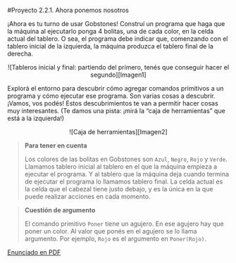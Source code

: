 #Proyecto 2.2.1. Ahora ponemos nosotros

¡Ahora es tu turno de usar Gobstones! Construí un programa que haga que la máquina al ejecutarlo ponga 4 bolitas, una de cada color, en la celda actual del tablero. O sea, el programa debe indicar que, comenzando con el tablero inicial de la izquierda, la máquina produzca el tablero final de la derecha.

<center>
![Tableros inicial y final: partiendo del primero, tenés que conseguir hacer el segundo][Imagen1]
</center>

Explorá el entorno para descubrir cómo agregar comandos primitivos a un programa y cómo ejecutar ese programa. Son varias cosas a descubrir. ¡Vamos, vos podés! Estos descubrimientos te van a permitir hacer cosas muy interesantes. (Te damos una pista: ¡mirá la “caja de herramientas” que está a la izquierda!)

<center>
![Caja de herramientas][Imagen2]
</center>

> **Para tener en cuenta**
>
>  Los colores de las bolitas en Gobstones son `Azul`, `Negro`, `Rojo` y `Verde`. Llamamos tablero  inicial al tablero en el que la máquina empieza a ejecutar el programa. Y al tablero que la máquina deja cuando termina de ejecutar el programa lo llamamos tablero final. La celda actual es la celda que el cabezal tiene justo debajo, y es la única en la que puede realizar acciones en cada momento.

> **Cuestión de argumento**
>
> El comando primitivo `Poner` tiene un agujero. En ese agujero hay que poner un color. Al valor que ponés en el agujero se lo llama argumento. Por ejemplo, `Rojo` es el argumento en `Poner(Rojo)`.

[Enunciado en PDF][PDF]

[Imagen1]: https://raw.githubusercontent.com/gobstones/proyectos-jr/master/Proyectos/Cap.2/2.2.1.Ahora%20ponemos%20nosotros/Imagen1-small.png "Tableros inicial y final: partiendo del primero, tenés que conseguir hacer el segundo"

[Imagen2]: https://raw.githubusercontent.com/gobstones/proyectos-jr/master/Proyectos/Cap.2/2.2.1.Ahora%20ponemos%20nosotros/Imagen2-small.png "Caja de herramientas"

[PDF]: https://raw.githubusercontent.com/gobstones/proyectos-jr/master/Proyectos/Cap.2/2.2.1.Ahora%20ponemos%20nosotros/description.pdf "Enunciado de 'Ahora ponemos nosotros' en PDF"
